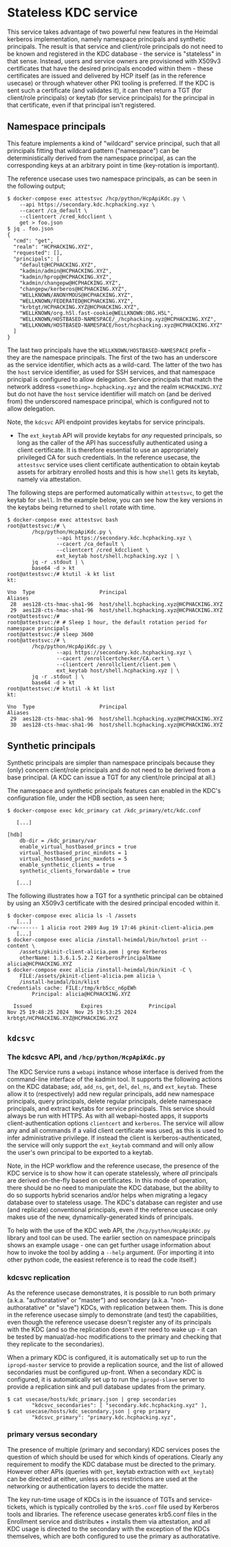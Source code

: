# Stateless KDC service

This service takes advantage of two powerful new features in the Heimdal
kerberos implementation, namely namespace principals and synthetic principals.
The result is that service and client/role principals do not need to be known
and registered in the KDC database - the service is "stateless" in that sense.
Instead, users and service owners are provisioned with X509v3 certificates that
have the desired principals encoded within them - these certificates are issued
and delivered by HCP itself (as in the reference usecase) or through whatever
other PKI tooling is preferred. If the KDC is sent such a certificate (and
validates it), it can then return a TGT (for client/role principals) or keytab
(for service principals) for the principal in that certificate, even if that
principal isn't registered.

## Namespace principals

This feature implements a kind of "wildcard" service principal, such that all
principals fitting that wildcard pattern ("namespace") can be deterministically
derived from the namespace principal, as can the corresponding keys at an
arbitrary point in time (key-rotation is important).

The reference usecase uses two namespace principals, as can be seen in the
following output;

```
$ docker-compose exec attestsvc /hcp/python/HcpApiKdc.py \
    --api https://secondary.kdc.hcphacking.xyz \
    --cacert /ca_default \
    --clientcert /cred_kdcclient \
    get > foo.json
$ jq . foo.json
{
  "cmd": "get",
  "realm": "HCPHACKING.XYZ",
  "requested": [],
  "principals": [
    "default@HCPHACKING.XYZ",
    "kadmin/admin@HCPHACKING.XYZ",
    "kadmin/hprop@HCPHACKING.XYZ",
    "kadmin/changepw@HCPHACKING.XYZ",
    "changepw/kerberos@HCPHACKING.XYZ",
    "WELLKNOWN/ANONYMOUS@HCPHACKING.XYZ",
    "WELLKNOWN/FEDERATED@HCPHACKING.XYZ",
    "krbtgt/HCPHACKING.XYZ@HCPHACKING.XYZ",
    "WELLKNOWN/org.h5l.fast-cookie@WELLKNOWN:ORG.H5L",
    "WELLKNOWN/HOSTBASED-NAMESPACE/_/hcphacking.xyz@HCPHACKING.XYZ",
    "WELLKNOWN/HOSTBASED-NAMESPACE/host/hcphacking.xyz@HCPHACKING.XYZ"
  ]
}
```

The last two principals have the `WELLKNOWN/HOSTBASED-NAMESPACE` prefix - they
are the namespace principals. The first of the two has an underscore as the
service identifier, which acts as a wild-card. The latter of the two has the
`host` service identifier, as used for SSH services, and that namespace
principal is configured to allow delegation. Service principals that match the
network address `<something>.hcphacking.xyz` and the realm `HCPHACKING.XYZ` but
do not have the `host` service identifier will match on (and be derived from)
the underscored namespace principal, which is configured not to allow
delegation.

Note, the `kdcsvc` API endpoint provides keytabs for service principals.

* The `ext_keytab` API will provide keytabs for _any_ requested principals, so
  long as the caller of the API has successfully authenticated using a client
  certificate. It is therefore essential to use an appropriately privileged CA
  for such credentials. In the reference usecase, the `attestsvc` service uses
  client certificate authentication to obtain keytab assets for arbitrary
  enrolled hosts and this is how `shell` gets its keytab, namely via
  attestation.

The following steps are performed automatically within `attestsvc`, to get the
keytab for `shell`. In the example below, you can see how the key versions in
the keytabs being returned to `shell` rotate with time.
```
$ docker-compose exec attestsvc bash
root@attestsvc:/# \
        /hcp/python/HcpApiKdc.py \
                --api https://secondary.kdc.hcphacking.xyz \
                --cacert /ca_default \
                --clientcert /cred_kdcclient \
                ext_keytab host/shell.hcphacking.xyz | \
        jq -r .stdout | \
        base64 -d > kt
root@attestsvc:/# ktutil -k kt list
kt:

Vno  Type                     Principal                                     Aliases
 28  aes128-cts-hmac-sha1-96  host/shell.hcphacking.xyz@HCPHACKING.XYZ
 29  aes128-cts-hmac-sha1-96  host/shell.hcphacking.xyz@HCPHACKING.XYZ
root@attestsvc:/#
root@attestsvc:/# # Sleep 1 hour, the default rotation period for namespace principals
root@attestsvc:/# sleep 3600
root@attestsvc:/# \
        /hcp/python/HcpApiKdc.py \
                --api https://secondary.kdc.hcphacking.xyz \
                --cacert /enrollcertchecker/CA.cert \
                --clientcert /enrollclient/client.pem \
                ext_keytab host/shell.hcphacking.xyz | \
        jq -r .stdout | \
        base64 -d > kt
root@attestsvc:/# ktutil -k kt list
kt:

Vno  Type                     Principal                                     Aliases
 29  aes128-cts-hmac-sha1-96  host/shell.hcphacking.xyz@HCPHACKING.XYZ
 30  aes128-cts-hmac-sha1-96  host/shell.hcphacking.xyz@HCPHACKING.XYZ
```

## Synthetic principals

Synthetic principals are simpler than namespace principals because they (only)
concern client/role principals and do not need to be derived from a base
principal. (A KDC can issue a TGT for any client/role principal at all.)

The namespace and synthetic principals features can enabled in the KDC's
configuration file, under the HDB section, as seen here;

```
$ docker-compose exec kdc_primary cat /kdc_primary/etc/kdc.conf

   [...]

[hdb]
	db-dir = /kdc_primary/var
	enable_virtual_hostbased_princs = true
	virtual_hostbased_princ_mindots = 1
	virtual_hostbased_princ_maxdots = 5
	enable_synthetic_clients = true
	synthetic_clients_forwardable = true

   [...]
```

The following illustrates how a TGT for a synthetic principal can be obtained by using an X509v3 certificate with the desired principal encoded within it.

```
$ docker-compose exec alicia ls -l /assets
   [...]
-rw------- 1 alicia root 2989 Aug 19 17:46 pkinit-client-alicia.pem
   [...]
$ docker-compose exec alicia /install-heimdal/bin/hxtool print --content \
    /assets/pkinit-client-alicia.pem | grep Kerberos
	otherName: 1.3.6.1.5.2.2 KerberosPrincipalName alicia@HCPHACKING.XYZ
$ docker-compose exec alicia /install-heimdal/bin/kinit -C \
    FILE:/assets/pkinit-client-alicia.pem alicia \
    /install-heimdal/bin/klist
Credentials cache: FILE:/tmp/krb5cc_n6pEWh
        Principal: alicia@HCPHACKING.XYZ

  Issued                Expires               Principal
Nov 25 19:48:25 2024  Nov 25 19:53:25 2024  krbtgt/HCPHACKING.XYZ@HCPHACKING.XYZ
```

## `kdcsvc`

### The kdcsvc API, and `/hcp/python/HcpApiKdc.py`

The KDC Service runs a `webapi` instance whose interface is derived from the
command-line interface of the kadmin tool. It supports the following actions on
the KDC database; `add`, `add_ns`, `get`, `del`, `del_ns`, and `ext_keytab`.
These allow it to (respectively) add new regular principals, add new namespace
principals, query principals, delete regular principals, delete namespace
principals, and extract keytabs for service principals. This service should
always be run with HTTPS. As with all webapi-hosted apps, it supports
client-authentication options `clientcert` and `kerberos`. The service will
allow any and all commands if a valid client certificate was used, as this is
used to infer administrative privilege. If instead the client is
kerberos-authenticated, the service will only support the `ext_keytab` command
and will only allow the user's own principal to be exported to a keytab.

Note, in the HCP workflow and the reference usecase, the presence of the KDC
service is to show how it can operate statelessly, where _all_ principals are
derived on-the-fly based on certificates. In this mode of operation, there
should be no need to manipulate the KDC database, but the ability to do so
supports hybrid scenarios and/or helps when migrating a legacy database over to
stateless usage. The KDC's database can register and use (and replicate)
conventional principals, even if the reference usecase only makes use of the
new, dynamically-generated kinds of principals.

To help with the use of the KDC web API, the `/hcp/python/HcpApiKdc.py` library
and tool can be used. The earlier section on namespace principals shows an
example usage - one can get further usage information about how to invoke the
tool by adding a `--help` argument. (For importing it into other python code,
the easiest reference is to read the code itself.)

### kdcsvc replication

As the reference usecase demonstrates, it is possible to run both primary
(a.k.a. "authoratative" or "master") and secondary (a.k.a. "non-authoratative"
or "slave") KDCs, with replication between them. This is done in the reference
usecase simply to demonstrate (and test) the capabilities, even though the
reference usecase doesn't register any of its principals with the KDC (and so
the replication doesn't ever need to wake up - it can be tested by
manual/ad-hoc modifications to the primary and checking that they replicate to
the secondaries).

When a primary KDC is configured, it is automatically set up to run the
`ipropd-master` service to provide a replication source, and the list of
allowed secondaries must be configured up-front. When a secondary KDC is
configured, it is automatically set up to run the `ipropd-slave` server to
provide a replication sink and pull database updates from the primary.

```
$ cat usecase/hosts/kdc_primary.json | grep secondaries
        "kdcsvc_secondaries": [ "secondary.kdc.hcphacking.xyz" ],
$ cat usecase/hosts/kdc_secondary.json | grep primary
        "kdcsvc_primary": "primary.kdc.hcphacking.xyz",
```

### primary versus secondary

The presence of multiple (primary and secondary) KDC services poses the
question of which should be used for which kinds of operations. Clearly any
requirement to modify the KDC database must be directed to the primary. However
other APIs (queries with `get`, keytab extraction with `ext_keytab`) can be
directed at either, unless access restrictions are used at the networking or
authentication layers to decide the matter.

The key run-time usage of KDCs is in the issuance of TGTs and service-tickets,
which is typically controlled by the `krb5.conf` file used by Kerberos tools
and libraries. The reference usecase generates krb5.conf files in the
Enrollment service and distributes + installs them via attestation, and all KDC
usage is directed to the secondary with the exception of the KDCs themselves,
which are both configured to use the primary as authoratative.
